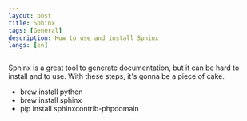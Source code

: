 ```yaml
---
layout: post
title: Sphinx
tags: [General]
description: How to use and install Sphinx
langs: [en]
---
```


Sphinx is a great tool to generate documentation, but it can be hard to install and to use. With these steps, it's gonna be a piece of cake.

- brew install python
- brew install sphinx
- pip install sphinxcontrib-phpdomain
